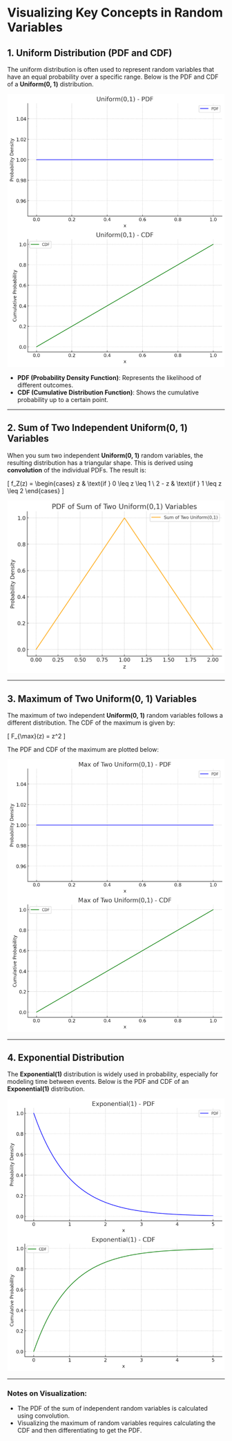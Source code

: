 
# Visualizing Key Concepts in Random Variables

## 1. Uniform Distribution (PDF and CDF)

The uniform distribution is often used to represent random variables that have an equal probability over a specific range. Below is the PDF and CDF of a **Uniform(0, 1)** distribution.

![Uniform Distribution](/assets/Uniform_distribution.png)

- **PDF (Probability Density Function)**: Represents the likelihood of different outcomes.
- **CDF (Cumulative Distribution Function)**: Shows the cumulative probability up to a certain point.

---

## 2. Sum of Two Independent Uniform(0, 1) Variables

When you sum two independent **Uniform(0, 1)** random variables, the resulting distribution has a triangular shape. This is derived using **convolution** of the individual PDFs. The result is:

\[
f_Z(z) =
\begin{cases}
z & \text{if } 0 \leq z \leq 1 \\
2 - z & \text{if } 1 \leq z \leq 2
\end{cases}
\]

![Sum of Two Uniform Distributions](/assets/Sum%20of%202%20Uniform%20distributions.png)

---

## 3. Maximum of Two Uniform(0, 1) Variables

The maximum of two independent **Uniform(0, 1)** random variables follows a different distribution. The CDF of the maximum is given by:

\[
F_{\max}(z) = z^2
\]

The PDF and CDF of the maximum are plotted below:

![Maximum of Two Uniform Variables](/assets/Maximum%20of%20Two%20Uniform%20Variables.png)

---

## 4. Exponential Distribution

The **Exponential(1)** distribution is widely used in probability, especially for modeling time between events. Below is the PDF and CDF of an **Exponential(1)** distribution.

![Exponential Distribution](/assets/Exponential%20Distribution.png)

---

### Notes on Visualization:

- The PDF of the sum of independent random variables is calculated using convolution.
- Visualizing the maximum of random variables requires calculating the CDF and then differentiating to get the PDF.
